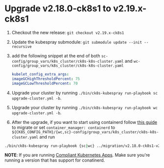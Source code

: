 # Upgrade v2.18.0-ck8s1 to v2.19.x-ck8s1

1. Checkout the new release: `git checkout v2.19.x-ck8s1`

1. Update the kubespray submodule: `git submodule update --init --recursive`

1. add the following snippet at the end of both `sc-config/group_vars/k8s_cluster/ck8s-k8s-cluster.yaml` and `wc-config/group_vars/k8s_cluster/ck8s-k8s-cluster.yaml`

    ```yaml
    kubelet_config_extra_args:
    imageGCHighThresholdPercent: 75
    imageGCLowThresholdPercent: 70
    ```

1. Upgrade your cluster by running `./bin/ck8s-kubespray run-playbook sc upgrade-cluster.yml -b`.

1. Upgrade your cluster by running `./bin/ck8s-kubespray run-playbook wc upgrade-cluster.yml -b`.

1. After the upgrade, if you want to start using containerd follow [this guide](https://kubespray.io/#/docs/upgrades/migrate_docker2containerd) to migrate or set `container_manager: containerd` to `${CK8S_CONFIG_PATH}/{wc,sc}-config/group_vars/k8s_cluster/ck8s-k8s-cluster.yaml` and run

```bash
./bin/ck8s-kubespray run-playbook {sc|wc} ../migration/v2.18.0-ck8s1-v2.19.x-ck8s1/migrate-to-containerd.yml -b
```

**NOTE**: If you are running [Compliant Kubernetes Apps](https://github.com/elastisys/compliantkubernetes-apps). Make sure you're running a version that has support for conatinerd.
